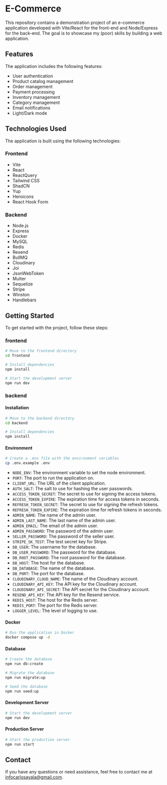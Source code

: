 # E-Commerce <!-- omit from toc -->

This repository contains a demonstration project of an e-commerce application developed with Vite/React for the front-end and Node/Express for the back-end. The goal is to showcase my (poor) skills by building a web application.

## Features

The application includes the following features:

- User authentication
- Product catalog management
- Order management
- Payment processing
- Inventory management
- Category management
- Email notifications
- Light/Dark mode

## Technologies Used

The application is built using the following technologies:

### Frontend

- Vite
- React
- ReactQuery
- Tailwind CSS
- ShadCN
- Yup
- Heroicons
- React Hook Form

### Backend

- Node.js
- Express
- Docker
- MySQL
- Redis
- Resend
- BullMQ
- Cloudinary
- Joi
- JsonWebToken
- Multer
- Sequelize
- Stripe
- Winston
- Handlebars

## Getting Started

To get started with the project, follow these steps:

### frontend

```sh
# Move to the frontend directory
cd frontend

# Install dependencies
npm install

# Start the development server
npm run dev
```

### backend

#### Installation

```sh
# Move to the backend directory
cd backend

# Install dependencies
npm install
```

#### Environment

```sh
# Create a .env file with the environment variables
cp .env.example .env
```

- `NODE_ENV`: The environment variable to set the node environment.
- `PORT`: The port to run the application on.
- `CLIENT_URL`: The URL of the client application.
- `AUTH_SALT`: The salt to use for hashing the user passwords.
- `ACCESS_TOKEN_SECRET`: The secret to use for signing the access tokens.
- `ACCESS_TOKEN_EXPIRE`: The expiration time for access tokens in seconds.
- `REFRESH_TOKEN_SECRET`: The secret to use for signing the refresh tokens.
- `REFRESH_TOKEN_EXPIRE`: The expiration time for refresh tokens in seconds.
- `ADMIN_NAME`: The name of the admin user.
- `ADMIN_LAST_NAME`: The last name of the admin user.
- `ADMIN_EMAIL`: The email of the admin user.
- `ADMIN_PASSWORD`: The password of the admin user.
- `SELLER_PASSWORD`: The password of the seller user.
- `STRIPE_SK_TEST`: The test secret key for Stripe.
- `DB_USER`: The username for the database.
- `DB_USER_PASSWORD`: The password for the database.
- `DB_ROOT_PASSWORD`: The root password for the database.
- `DB_HOST`: The host for the database.
- `DB_DATABASE`: The name of the database.
- `DB_PORT`: The port for the database.
- `CLOUDINARY_CLOUD_NAME`: The name of the Cloudinary account.
- `CLOUDINARY_API_KEY`: The API key for the Cloudinary account.
- `CLOUDINARY_API_SECRET`: The API secret for the Cloudinary account.
- `RESEND_API_KEY`: The API key for the Resend service.
- `REDIS_HOST`: The host for the Redis server.
- `REDIS_PORT`: The port for the Redis server.
- `LOGGER_LEVEL`: The level of logging to use.

#### Docker

```sh
# Run the application in Docker
docker compose up -d
```

#### Database

```sh
# Create the database
npm run db:create

# Migrate the database
npm run migrate:up

# Seed the database
npm run seed:up
```

#### Development Server

```sh
# Start the development server
npm run dev
```

#### Production Server

```sh
# Start the production server
npm run start
```

## Contact

If you have any questions or need assistance, feel free to contact me at [infocarlosayala@gmail.com](mailto:infocarlosayala@gmail.com).
